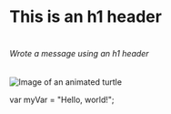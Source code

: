 # <h1>This is an h1 header</h1>
# <h6>Wrote a message using an h1 header</h6>
![Image of an animated turtle](https://img.freepik.com/premium-vector/vector-illustration-cute-cartoon-turtle-white-background_122784-8247.jpg)

var myVar = "Hello, world!";
